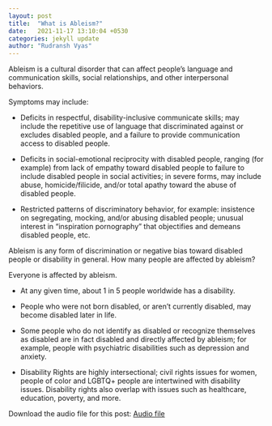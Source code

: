 ```yaml
---
layout: post
title:  "What is Ableism?"
date:   2021-11-17 13:10:04 +0530
categories: jekyll update
author: "Rudransh Vyas"
---
```

 
Ableism is a cultural disorder that can affect people’s language and communication skills, social relationships, and other interpersonal behaviors.

Symptoms may include:

* Deficits in respectful, disability-inclusive communicate skills; may include the repetitive use of language that discriminated against or excludes disabled people, and a failure to provide communication access to disabled people.

* Deficits in social-emotional reciprocity with disabled people, ranging (for example) from lack of empathy toward disabled people to failure to include disabled people in social activities; in severe forms, may include abuse, homicide/filicide, and/or total apathy toward the abuse of disabled people.

* Restricted patterns of discriminatory behavior, for example: insistence on segregating, mocking, and/or abusing disabled people; unusual interest in “inspiration pornography” that objectifies and demeans disabled people, etc.

Ableism is any form of discrimination or negative bias toward disabled people or disability in general.
How many people are affected by ableism?

Everyone is affected by ableism.

* At any given time, about 1 in 5 people worldwide has a disability.

* People who were not born disabled, or aren’t currently disabled, may become disabled later in life.

* Some people who do not identify as disabled or recognize themselves as disabled are in fact disabled and directly affected by ableism; for 
example, people with psychiatric disabilities such as depression and anxiety.

* Disability Rights are highly intersectional; civil rights issues for women, people of color and LGBTQ+ people are intertwined with disability issues. Disability rights also overlap with issues such as healthcare, education, poverty, and more.

Download the audio file for this post: [Audio file](https://github.com/Group-8-itd/Group-8-itd.github.io/blob/master/assets/audio/what-is-ableism.mp3?raw=true)